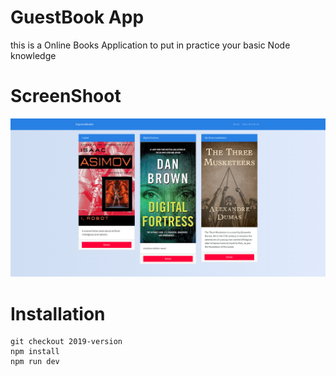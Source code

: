 # GuestBook App
this is a Online Books Application to put in practice your basic Node knowledge

# ScreenShoot

![GitHub Logo](docs/screenshot.png)

# Installation
```
git checkout 2019-version
npm install
npm run dev
```

